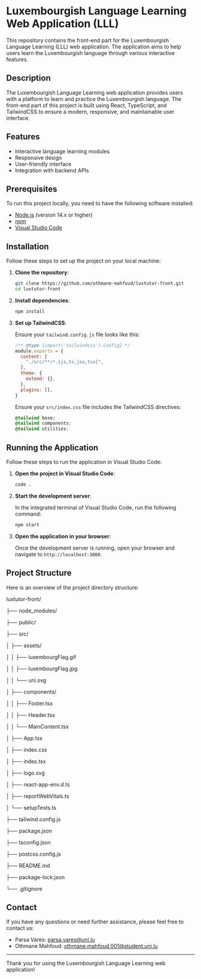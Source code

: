 ﻿# Luxembourgish Language Learning Web Application (LLL)

This repository contains the front-end part for the Luxembourgish Language Learning (LLL) web application. The application aims to help users learn the Luxembourgish language through various interactive features.

## Description

The Luxembourgish Language Learning web application provides users with a platform to learn and practice the Luxembourgish language. The front-end part of this project is built using React, TypeScript, and TailwindCSS to ensure a modern, responsive, and maintainable user interface.

## Features

- Interactive language learning modules
- Responsive design
- User-friendly interface
- Integration with backend APIs

## Prerequisites

To run this project locally, you need to have the following software installed:

- [Node.js](https://nodejs.org/) (version 14.x or higher)
- [npm](https://www.npmjs.com/)
- [Visual Studio Code](https://code.visualstudio.com/)

## Installation

Follow these steps to set up the project on your local machine:

1. **Clone the repository**:

    ```bash
    git clone https://github.com/othmane-mahfoud/luxtutor-front.git
    cd luxtutor-front
    ```

2. **Install dependencies**:

    ```bash
    npm install
    ```

3. **Set up TailwindCSS**:

    Ensure your `tailwind.config.js` file looks like this:

    ```javascript
    /** @type {import('tailwindcss').Config} */
    module.exports = {
      content: [
        "./src/**/*.{js,ts,jsx,tsx}",
      ],
      theme: {
        extend: {},
      },
      plugins: [],
    }
    ```

    Ensure your `src/index.css` file includes the TailwindCSS directives:

    ```css
    @tailwind base;
    @tailwind components;
    @tailwind utilities;
    ```

## Running the Application

Follow these steps to run the application in Visual Studio Code:

1. **Open the project in Visual Studio Code**:

    ```bash
    code .
    ```

2. **Start the development server**:

    In the integrated terminal of Visual Studio Code, run the following command:

    ```bash
    npm start
    ```

3. **Open the application in your browser**:

    Once the development server is running, open your browser and navigate to `http://localhost:3000`.

## Project Structure

Here is an overview of the project directory structure:

luxtutor-front/

├── node_modules/

├── public/

├── src/

│ ├── assets/

│ │ ├── luxembourgFlag.gif

│ │ ├── luxembourgFlag.jpg

│ │ └── uni.svg

│ ├── components/

│ │ ├── Footer.tsx

│ │ ├── Header.tsx

│ │ └── MainContent.tsx

│ ├── App.tsx

│ ├── index.css

│ ├── index.tsx

│ ├── logo.svg

│ ├── react-app-env.d.ts

│ ├── reportWebVitals.ts

│ └── setupTests.ts

├── tailwind.config.js

├── package.json

├── tsconfig.json

├── postcss.config.js

├── README.md

├── package-lock.json

└── .gitignore



## Contact

If you have any questions or need further assistance, please feel free to contact us:

- Parsa Vares: [parsa.vares@uni.lu](mailto:parsa.vares@uni.lu)
- Othmane Mahfoud: [othmane.mahfoud.001@student.uni.lu](mailto:othmane.mahfoud.001@student.uni.lu)

***

Thank you for using the Luxembourgish Language Learning web application!
